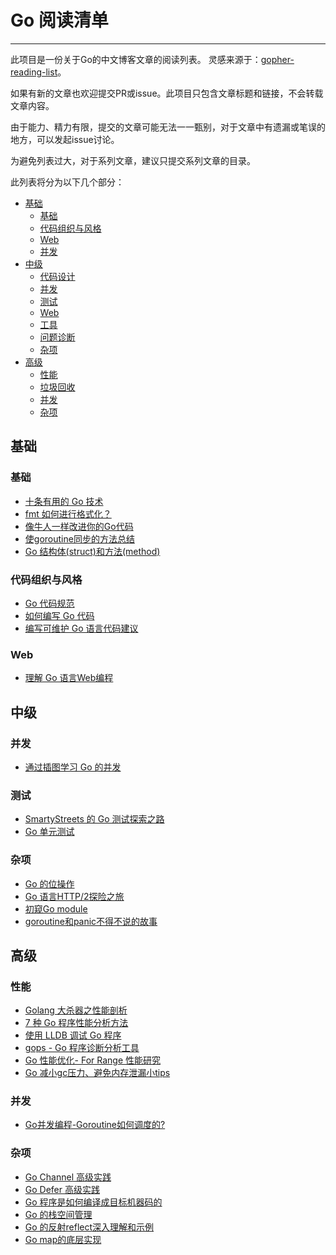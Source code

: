# Go 阅读清单
---

此项目是一份关于Go的中文博客文章的阅读列表。 灵感来源于：[gopher-reading-list](https://github.com/enocom/gopher-reading-list)。

如果有新的文章也欢迎提交PR或issue。此项目只包含文章标题和链接，不会转载文章内容。

由于能力、精力有限，提交的文章可能无法一一甄别，对于文章中有遗漏或笔误的地方，可以发起issue讨论。

为避免列表过大，对于系列文章，建议只提交系列文章的目录。

此列表将分为以下几个部分：

- [基础](#user-content-基础)
  - [基础](#user-content-基础)
  - [代码组织与风格](#user-content-代码组织与风格)
  - [Web](#user-content-Web)
  - [并发](#user-content-并发)
- [中级](#user-content-中级)
  - [代码设计](#user-content-代码设计)
  - [并发](#user-content-并发-1)
  - [测试](#user-content-测试)
  - [Web](#user-content-Web-1)
  - [工具](#user-content-工具)
  - [问题诊断](#user-content-问题诊断)
  - [杂项](#user-content-杂项)
- [高级](#user-content-高级)
  - [性能](#user-content-性能)
  - [垃圾回收](#user-content-垃圾回收)
  - [并发](#user-content-并发-2)
  - [杂项](#user-content-杂项-1)

## 基础

### 基础

- [十条有用的 Go 技术](https://golangcaff.com/topics/114/ten-useful-techniques-in-go)
- [fmt 如何进行格式化？](http://blog.cyeam.com/golang/2018/09/10/fmt)  
- [像牛人一样改进你的Go代码](https://colobu.com/2017/06/27/Lint-your-golang-code-like-a-mad-man/)
- [使goroutine同步的方法总结](https://www.cnblogs.com/xiaoxlm/p/9753942.html)
- [Go 结构体(struct)和方法(method)](https://blog.csdn.net/u013255127/article/details/83824434)

### 代码组织与风格

- [Go 代码规范](https://sheepbao.github.io/post/golang_code_specification/)
- [如何编写 Go 代码](https://segmentfault.com/a/1190000016868608)
- [编写可维护 Go 语言代码建议](https://github.com/llitfkitfk/go-best-practice)

### Web

- [理解 Go 语言Web编程](http://chingli.com/coding/understanding-go-web-app.html)

## 中级

### 并发

- [通过插图学习 Go 的并发](https://golangcaff.com/topics/140/learning-the-concurrency-of-go-through-illustrations)

### 测试

- [SmartyStreets 的 Go 测试探索之路](https://juejin.im/post/5ba83f2ff265da0a867c3818)
- [Go 单元测试](https://segmentfault.com/a/1190000007951944)

### 杂项

- [Go 的位操作](https://golangcaff.com/topics/139/bit-operation-of-go)
- [Go 语言HTTP/2探险之旅](https://mp.weixin.qq.com/s/Wb4STm5tpZUTJkQbReyShg)
- [初窥Go module](https://tonybai.com/2018/07/15/hello-go-module/)
- [goroutine和panic不得不说的故事](https://zhuanlan.zhihu.com/p/42101856)

## 高级

### 性能

- [Golang 大杀器之性能剖析](https://github.com/EDDYCJY/blog/blob/master/golang/2018-09-15-Golang%20%E5%A4%A7%E6%9D%80%E5%99%A8%E4%B9%8B%E6%80%A7%E8%83%BD%E5%89%96%E6%9E%90%20PProf.md)
- [7 种 Go 程序性能分析方法](https://www.7ethan.top/article/golang/94)
- [使用 LLDB 调试 Go 程序](https://colobu.com/2018/03/12/Debugging-Go-Code-with-LLDB/)
- [gops - Go 程序诊断分析工具](https://segmentfault.com/a/1190000016726856)
- [Go 性能优化- For Range 性能研究](http://www.flysnow.org/2018/10/20/golang-for-range-slice-map.html)
- [Go 减小gc压力、避免内存泄漏小tips](https://www.golangnote.com/topic/222.html)

### 并发

- [Go并发编程-Goroutine如何调度的?](https://mp.weixin.qq.com/s/eDpNOUR1uKUsV39jDe_w4A)

### 杂项

- [Go Channel 高级实践](https://segmentfault.com/a/1190000016197615)
- [Go Defer 高级实践](https://segmentfault.com/a/1190000016666245)
- [Go 程序是如何编译成目标机器码的](https://segmentfault.com/a/1190000016523685)
- [Go 的栈空间管理](https://zhuanlan.zhihu.com/p/46532477)
- [Go 的反射reflect深入理解和示例](https://www.jianshu.com/p/b46b1ccd2757)
- [Go map的底层实现](https://juejin.im/post/5baf18946fb9a05d165895ce)